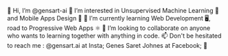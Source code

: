 👋 Hi, I’m @gensart-ai
👀 I’m interested in Unsupervised Machine Learning 🧠 and Mobile Apps Design 📱
🌱 I’m currently learning Web Development 🖥️, road to Progressive Web Apps ⚛️
💞️ I’m looking to collaborate on anyone who wants to learning together with anything in code.
📫 Don't be hesitated to reach me : @gensart.ai at Insta; Genes Saret Johnes at Facebook; 💌
<!---
gensart-ai/gensart-ai is a ✨ special ✨ repository because its `README.md` (this file) appears on your GitHub profile.
You can click the Preview link to take a look at your changes.
--->

